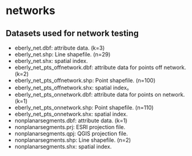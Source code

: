 networks
========

Datasets used for network testing
---------------------------------

* eberly_net.dbf: attribute data. (k=3)
* eberly_net.shp: Line shapefile. (n=29)
* eberly_net.shx: spatial index.
* eberly_net_pts_offnetwork.dbf: attribute data for points off network. (k=2)
* eberly_net_pts_offnetwork.shp: Point shapefile. (n=100)
* eberly_net_pts_offnetwork.shx: spatial index。
* eberly_net_pts_onnetwork.dbf: attribute data for points on network. (k=1)
* eberly_net_pts_onnetwork.shp: Point shapefile. (n=110)
* eberly_net_pts_onnetwork.shx: spatial index.
* nonplanarsegments.dbf: attribute data. (k=1)
* nonplanarsegments.prj: ESRI projection file.
* nonplanarsegments.qpj: QGIS projection file.
* nonplanarsegments.shp: Line shapefile. (n=2)
* nonplanarsegments.shx: spatial index.
